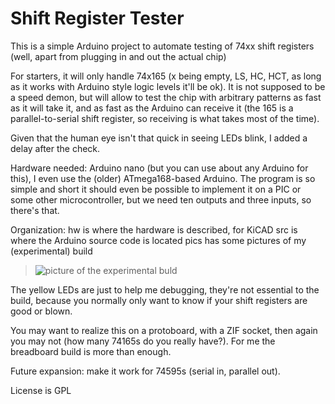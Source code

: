 Shift Register Tester
=====================

This is a simple Arduino project to automate testing of 74xx shift
registers (well, apart from plugging in and out the actual chip)

For starters, it will only handle 74x165 (x being empty, LS, HC, HCT,
as long as it works with Arduino style logic levels it'll be ok).
It is not supposed to be a speed demon, but will allow to test
the chip with arbitrary patterns as fast as it will take it, and
as fast as the Arduino can receive it (the 165 is a parallel-to-serial
shift register, so receiving is what takes most of the time).

Given that the human eye isn't that quick in seeing LEDs blink,
I added a delay after the check.

Hardware needed: Arduino nano (but you can use about any Arduino
for this), I even use the (older) ATmega168-based Arduino. The
program is so simple and short it should even be possible to
implement it on a PIC or some other microcontroller, but we need
ten outputs and three inputs, so there's that.

Organization:
hw is where the hardware is described, for KiCAD
src is where the Arduino source code is located
pics has some pictures of my (experimental) build

> ![picture of the experimental buld](pics/DSC_150_s.jpg)

The yellow LEDs are just to help me debugging, they're not
essential to the build, because you normally only want to know
if your shift registers are good or blown.

You may want to realize this on a protoboard, with a ZIF socket,
then again you may not (how many 74165s do you really have?).
For me the breadboard build is more than enough.

Future expansion: make it work for 74595s (serial in, parallel out).

License is GPL
